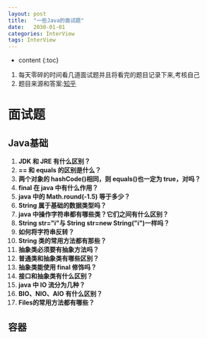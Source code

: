 ```yaml
---
layout: post
title:  "一些Java的面试题"
date:   2030-01-01
categories: InterView
tags: InterView
---
```


* content
{:toc}

1. 每天零碎的时间看几道面试题并且将看完的题目记录下来,考核自己
2. 题目来源和答案:[知乎](https://zhuanlan.zhihu.com/p/64147696)










# 面试题
## Java基础
1. **JDK 和 JRE 有什么区别？**
2. **== 和 equals 的区别是什么？**
3. **两个对象的 hashCode()相同，则 equals()也一定为 true，对吗？**
4. **final 在 java 中有什么作用？**
5. **java 中的 Math.round(-1.5) 等于多少？**
6. **String 属于基础的数据类型吗？**
7. **java 中操作字符串都有哪些类？它们之间有什么区别？**
8. **String str="i"与 String str=new String("i")一样吗？**
9. **如何将字符串反转？**
10. **String 类的常用方法都有那些？**
11. **抽象类必须要有抽象方法吗？**
12. **普通类和抽象类有哪些区别？**
13. **抽象类能使用 final 修饰吗？**
14. **接口和抽象类有什么区别？**
15. **java 中 IO 流分为几种？**
16. **BIO、NIO、AIO 有什么区别？**
17. **Files的常用方法都有哪些？**

## 容器



























